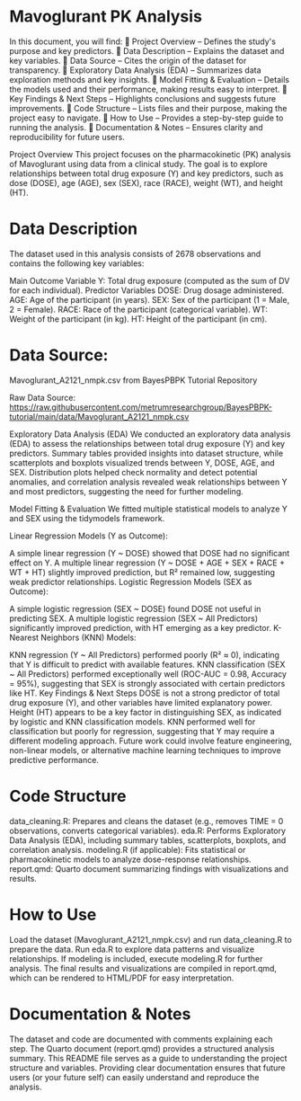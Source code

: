 # Mavoglurant PK Analysis
In this document, you will find:
	Project Overview – Defines the study's purpose and key predictors.
	Data Description – Explains the dataset and key variables.
	Data Source – Cites the origin of the dataset for transparency.
	Exploratory Data Analysis (EDA) – Summarizes data exploration methods and key insights.
	Model Fitting & Evaluation – Details the models used and their performance, making results easy to interpret.
	Key Findings & Next Steps – Highlights conclusions and suggests future improvements.
	Code Structure – Lists files and their purpose, making the project easy to navigate.
	How to Use – Provides a step-by-step guide to running the analysis.
	Documentation & Notes – Ensures clarity and reproducibility for future users.








Project Overview
This project focuses on the pharmacokinetic (PK) analysis of Mavoglurant using data from a clinical study. The goal is to explore relationships between total drug exposure (Y) and key predictors, such as dose (DOSE), age (AGE), sex (SEX), race (RACE), weight (WT), and height (HT).

# Data Description
The dataset used in this analysis consists of 2678 observations and contains the following key variables:

Main Outcome Variable
Y: Total drug exposure (computed as the sum of DV for each individual).
Predictor Variables
DOSE: Drug dosage administered.
AGE: Age of the participant (in years).
SEX: Sex of the participant (1 = Male, 2 = Female).
RACE: Race of the participant (categorical variable).
WT: Weight of the participant (in kg).
HT: Height of the participant (in cm).



# Data Source:
Mavoglurant_A2121_nmpk.csv from BayesPBPK Tutorial Repository

Raw Data Source: https://raw.githubusercontent.com/metrumresearchgroup/BayesPBPK-tutorial/main/data/Mavoglurant_A2121_nmpk.csv



Exploratory Data Analysis (EDA)
We conducted an exploratory data analysis (EDA) to assess the relationships between total drug exposure (Y) and key predictors. Summary tables provided insights into dataset structure, while scatterplots and boxplots visualized trends between Y, DOSE, AGE, and SEX. Distribution plots helped check normality and detect potential anomalies, and correlation analysis revealed weak relationships between Y and most predictors, suggesting the need for further modeling.

Model Fitting & Evaluation
We fitted multiple statistical models to analyze Y and SEX using the tidymodels framework.

Linear Regression Models (Y as Outcome):

A simple linear regression (Y ~ DOSE) showed that DOSE had no significant effect on Y.
A multiple linear regression (Y ~ DOSE + AGE + SEX + RACE + WT + HT) slightly improved prediction, but R² remained low, suggesting weak predictor relationships.
Logistic Regression Models (SEX as Outcome):

A simple logistic regression (SEX ~ DOSE) found DOSE not useful in predicting SEX.
A multiple logistic regression (SEX ~ All Predictors) significantly improved prediction, with HT emerging as a key predictor.
K-Nearest Neighbors (KNN) Models:

KNN regression (Y ~ All Predictors) performed poorly (R² ≈ 0), indicating that Y is difficult to predict with available features.
KNN classification (SEX ~ All Predictors) performed exceptionally well (ROC-AUC = 0.98, Accuracy = 95%), suggesting that SEX is strongly associated with certain predictors like HT.
Key Findings & Next Steps
DOSE is not a strong predictor of total drug exposure (Y), and other variables have limited explanatory power.
Height (HT) appears to be a key factor in distinguishing SEX, as indicated by logistic and KNN classification models.
KNN performed well for classification but poorly for regression, suggesting that Y may require a different modeling approach.
Future work could involve feature engineering, non-linear models, or alternative machine learning techniques to improve predictive performance.



# Code Structure
data_cleaning.R: Prepares and cleans the dataset (e.g., removes TIME = 0 observations, converts categorical variables).
eda.R: Performs Exploratory Data Analysis (EDA), including summary tables, scatterplots, boxplots, and correlation analysis.
modeling.R (if applicable): Fits statistical or pharmacokinetic models to analyze dose-response relationships.
report.qmd: Quarto document summarizing findings with visualizations and results.


# How to Use
Load the dataset (Mavoglurant_A2121_nmpk.csv) and run data_cleaning.R to prepare the data.
Run eda.R to explore data patterns and visualize relationships.
If modeling is included, execute modeling.R for further analysis.
The final results and visualizations are compiled in report.qmd, which can be rendered to HTML/PDF for easy interpretation.


# Documentation & Notes
The dataset and code are documented with comments explaining each step.
The Quarto document (report.qmd) provides a structured analysis summary.
This README file serves as a guide to understanding the project structure and variables.
Providing clear documentation ensures that future users (or your future self) can easily understand and reproduce the analysis. 




















